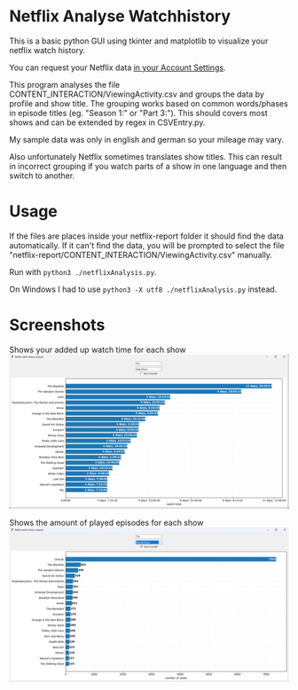 # Netflix Analyse Watchhistory

This is a basic python GUI using tkinter and matplotlib to visualize your netflix watch history.

You can request your Netflix data [in your Account Settings](https://www.netflix.com/account/getmyinfo).

This program analyses the file CONTENT_INTERACTION/ViewingActivity.csv and groups the data by profile and show title.
The grouping works based on common words/phases in episode titles (eg. "Season 1:" or "Part 3:").
This should covers most shows and can be extended by regex in CSVEntry.py.

My sample data was only in english and german so your mileage may vary. 

Also unfortunately Netflix sometimes translates show titles. This can result in incorrect grouping if you watch parts of a show in one language and then switch to another.

# Usage 
If the files are places inside your netflix-report folder it should find the data automatically.
If it can't find the data, you will be prompted to select the file "netflix-report/CONTENT_INTERACTION/ViewingActivity.csv" manually.

Run with  ```python3 ./netflixAnalysis.py```.

On Windows I had to use ```python3 -X utf8 ./netflixAnalysis.py``` instead.

# Screenshots
Shows your added up watch time for each show
![watchtime chart](Screenshots/watchtime.png)

Shows the amount of played episodes for each show
![number of views chart](Screenshots/numberviews.png)